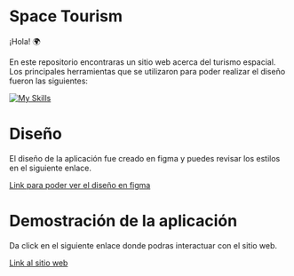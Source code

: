 # Space Tourism

¡Hola! :earth_africa:

En este repositorio encontraras un sitio web acerca del turismo espacial. Los principales herramientas que se utilizaron para poder realizar el diseño fueron las siguientes:

[![My Skills](https://skills.thijs.gg/icons?i=js,html,css,figma)](https://skills.thijs.gg)

# Diseño
El diseño de la aplicación fue creado en figma y puedes revisar los estilos en el siguiente enlace.

[Link para poder ver el diseño en figma](https://www.figma.com/file/sCgyzJnUjWnJZ8V6lLJyGq/space-tourism-website?type=design&node-id=0:1&mode=design&t=u2niiUSeifYgbws0-1)

# Demostración de la aplicación 

Da click en el siguiente enlace donde podras interactuar con el sitio web.

[Link al sitio web](https://eloquent-mooncake-8e652d.netlify.app/)
